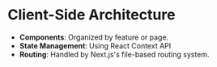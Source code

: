 # Client-Side Architecture

- **Components**: Organized by feature or page.
- **State Management**: Using React Context API
- **Routing**: Handled by Next.js's file-based routing system.

